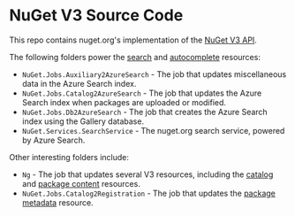 # NuGet V3 Source Code

This repo contains nuget.org's implementation of the [NuGet V3 API](https://docs.microsoft.com/en-us/nuget/api/overview).

The following folders power the [search](https://docs.microsoft.com/en-us/nuget/api/search-query-service-resource) and [autocomplete](https://docs.microsoft.com/en-us/nuget/api/search-autocomplete-service-resource) resources:

* `NuGet.Jobs.Auxiliary2AzureSearch` - The job that updates miscellaneous data in the Azure Search index.
* `NuGet.Jobs.Catalog2AzureSearch` - The job that updates the Azure Search index when packages are uploaded or modified.
* `NuGet.Jobs.Db2AzureSearch` - The job that creates the Azure Search index using the Gallery database.
* `NuGet.Services.SearchService` - The nuget.org search service, powered by Azure Search.

Other interesting folders include:

* `Ng` -  The job that updates several V3 resources, including the [catalog](https://docs.microsoft.com/en-us/nuget/api/catalog-resource) and [package content](https://docs.microsoft.com/en-us/nuget/api/package-base-address-resource) resources.
* `NuGet.Jobs.Catalog2Registration` - The job that updates the [package metadata](https://docs.microsoft.com/en-us/nuget/api/registration-base-url-resource) resource.